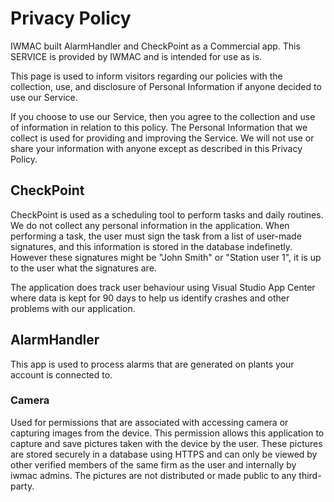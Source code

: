 # Privacy Policy

IWMAC built AlarmHandler and CheckPoint as a Commercial app. This SERVICE is provided by IWMAC and is intended for use as is.

This page is used to inform visitors regarding our policies with the collection, use, and disclosure of Personal Information if anyone decided to use our Service.

If you choose to use our Service, then you agree to the collection and use of information in relation to this policy. The Personal Information that we collect is used for providing and improving the Service. We will not use or share your information with anyone except as described in this Privacy Policy. 

## CheckPoint
CheckPoint is used as a scheduling tool to perform tasks and daily routines. We do not collect any personal information in the application. When performing a task, the user must sign the task from a list of user-made signatures, and this information is stored in the database indefinetly. However these signatures might be "John Smith" or "Station user 1", it is up to the user what the signatures are.

The application does track user behaviour using Visual Studio App Center where data is kept for 90 days to help us identify crashes and other problems with our application.

## AlarmHandler
This app is used to process alarms that are generated on plants your account is connected to.

### Camera
Used for permissions that are associated with accessing camera or capturing images from the device.
This permission allows this application to capture and save pictures taken with the device by the user. These pictures are stored securely in a database using HTTPS and can only be viewed by other verified members of the same firm as the user and internally by iwmac admins. The pictures are not distributed or made public to any third-party.
